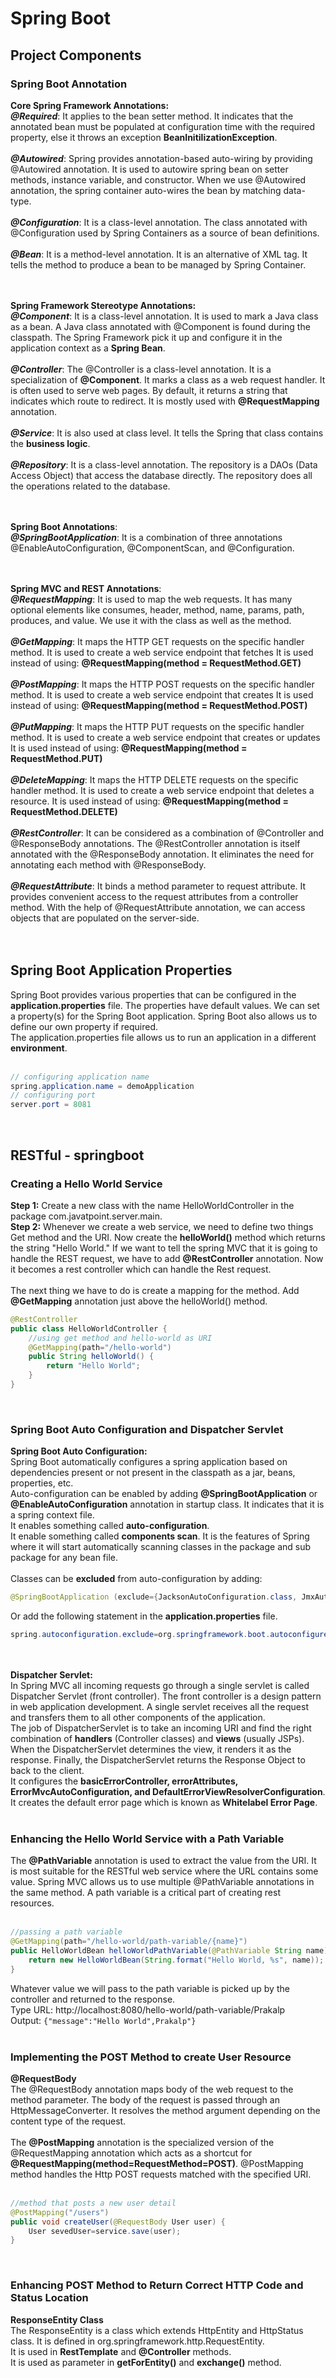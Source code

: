 # Spring Boot
## Project Components
### Spring Boot Annotation
**Core Spring Framework Annotations:**<br/>
***@Required***: It applies to the bean setter method. It indicates that the annotated bean must be populated at configuration time with the required property, else it throws an exception **BeanInitilizationException**.<br/><br/>
***@Autowired***: Spring provides annotation-based auto-wiring by providing @Autowired annotation. It is used to autowire spring bean on setter methods, instance variable, and constructor. When we use @Autowired annotation, the spring container auto-wires the bean by matching data-type.<br/><br/>
***@Configuration***: It is a class-level annotation. The class annotated with @Configuration used by Spring Containers as a source of bean definitions.<br/><br/>
***@Bean***: It is a method-level annotation. It is an alternative of XML <bean> tag. It tells the method to produce a bean to be managed by Spring Container.<br/><br/><br/>
  
**Spring Framework Stereotype Annotations:**<br/>
***@Component***: It is a class-level annotation. It is used to mark a Java class as a bean. A Java class annotated with @Component is found during the classpath. The Spring Framework pick it up and configure it in the application context as a **Spring Bean**.<br/><br/>
***@Controller***: The @Controller is a class-level annotation. It is a specialization of **@Component**. It marks a class as a web request handler. It is often used to serve web pages. By default, it returns a string that indicates which route to redirect. It is mostly used with **@RequestMapping** annotation.<br/><br/>
***@Service***: It is also used at class level. It tells the Spring that class contains the **business logic**.<br/><br/>
***@Repository***: It is a class-level annotation. The repository is a DAOs (Data Access Object) that access the database directly. The repository does all the operations related to the database.<br/><br/><br/>

**Spring Boot Annotations**:<br/>
***@SpringBootApplication***: It is a combination of three annotations @EnableAutoConfiguration, @ComponentScan, and @Configuration.<br/><br/><br/>

**Spring MVC and REST Annotations**:<br/>
***@RequestMapping***: It is used to map the web requests. It has many optional elements like consumes, header, method, name, params, path, produces, and value. We use it with the class as well as the method.<br/><br/>
***@GetMapping***: It maps the HTTP GET requests on the specific handler method. It is used to create a web service endpoint that fetches It is used instead of using: **@RequestMapping(method = RequestMethod.GET)**<br/><br/>
***@PostMapping***: It maps the HTTP POST requests on the specific handler method. It is used to create a web service endpoint that creates It is used instead of using: **@RequestMapping(method = RequestMethod.POST)**<br/><br/>
***@PutMapping***: It maps the HTTP PUT requests on the specific handler method. It is used to create a web service endpoint that creates or updates It is used instead of using: **@RequestMapping(method = RequestMethod.PUT)**<br/><br/>
***@DeleteMapping***: It maps the HTTP DELETE requests on the specific handler method. It is used to create a web service endpoint that deletes a resource. It is used instead of using: **@RequestMapping(method = RequestMethod.DELETE)**<br/><br/>
***@RestController***: It can be considered as a combination of @Controller and @ResponseBody annotations. The @RestController annotation is itself annotated with the @ResponseBody annotation. It eliminates the need for annotating each method with @ResponseBody.<br/><br/>
***@RequestAttribute***: It binds a method parameter to request attribute. It provides convenient access to the request attributes from a controller method. With the help of @RequestAttribute annotation, we can access objects that are populated on the server-side.<br/><br/><br/>

## Spring Boot Application Properties
Spring Boot provides various properties that can be configured in the **application.properties** file. The properties have default values. We can set a property(s) for the Spring Boot application. Spring Boot also allows us to define our own property if required.<br/>
The application.properties file allows us to run an application in a different **environment**.<br/><br/>
```java
// configuring application name  
spring.application.name = demoApplication  
// configuring port  
server.port = 8081
```

<br/>

## RESTful - springboot
### Creating a Hello World Service
**Step 1:** Create a new class with the name HelloWorldController in the package com.javatpoint.server.main.<br/>
**Step 2:** Whenever we create a web service, we need to define two things Get method and the URI. Now create the **helloWorld()** method which returns the string "Hello World." If we want to tell the spring MVC that it is going to handle the REST request, we have to add **@RestController** annotation. Now it becomes a rest controller which can handle the Rest request.<br/><br/>
The next thing we have to do is create a mapping for the method. Add **@GetMapping** annotation just above the helloWorld() method.<br/>
```java
@RestController  
public class HelloWorldController {  
    //using get method and hello-world as URI  
    @GetMapping(path="/hello-world")  
    public String helloWorld() {  
        return "Hello World";  
    }  
}  
```

<br/>

### Spring Boot Auto Configuration and Dispatcher Servlet
**Spring Boot Auto Configuration:**<br/>
Spring Boot automatically configures a spring application based on dependencies present or not present in the classpath as a jar, beans, properties, etc.<br/>
Auto-configuration can be enabled by adding **@SpringBootApplication** or **@EnableAutoConfiguration** annotation in startup class. It indicates that it is a spring context file.<br/>
It enables something called **auto-configuration**.<br/>
It enable something called **components scan**. It is the features of Spring where it will start automatically scanning classes in the package and sub package for any bean file.<br/>
<br/>Classes can be **excluded** from auto-configuration by adding:
```java
@SpringBootApplication (exclude={JacksonAutoConfiguration.class, JmxAutoConfiguration.class})
```
Or add the following statement in the **application.properties** file.
```java
spring.autoconfiguration.exclude=org.springframework.boot.autoconfigure.jackson.JacksonAutoConfiguration
```

<br/><br/>
**Dispatcher Servlet:**<br/>
In Spring MVC all incoming requests go through a single servlet is called Dispatcher Servlet (front controller). The front controller is a design pattern in web application development. A single servlet receives all the request and transfers them to all other components of the application.<br/>
The job of DispatcherServlet is to take an incoming URI and find the right combination of **handlers** (Controller classes) and **views** (usually JSPs). When the DispatcherServlet determines the view, it renders it as the response. Finally, the DispatcherServlet returns the Response Object to back to the client.<br/>
It configures the **basicErrorController, errorAttributes, ErrorMvcAutoConfiguration, and DefaultErrorViewResolverConfiguration**. It creates the default error page which is known as **Whitelabel Error Page**.<br/><br/>

### Enhancing the Hello World Service with a Path Variable
The **@PathVariable** annotation is used to extract the value from the URI. It is most suitable for the RESTful web service where the URL contains some value. Spring MVC allows us to use multiple @PathVariable annotations in the same method. A path variable is a critical part of creating rest resources.<br/><br/>
```java
//passing a path variable  
@GetMapping(path="/hello-world/path-variable/{name}")  
public HelloWorldBean helloWorldPathVariable(@PathVariable String name) {  
    return new HelloWorldBean(String.format("Hello World, %s", name)); //%s replace the name  
}
```
Whatever value we will pass to the path variable is picked up by the controller and returned to the response.<br/>
Type URL: http://localhost:8080/hello-world/path-variable/Prakalp<br/>
Output: `{"message":"Hello World",Prakalp"}`<br/><br/>

### Implementing the POST Method to create User Resource
**@RequestBody**<br/>
The @RequestBody annotation maps body of the web request to the method parameter. The body of the request is passed through an HttpMessageConverter. It resolves the method argument depending on the content type of the request.<br/><br/>
The **@PostMapping** annotation is the specialized version of the @RequestMapping annotation which acts as a shortcut for **@RequestMapping(method=RequestMethod=POST)**. @PostMapping method handles the Http POST requests matched with the specified URI.<br/><br/>
```java
//method that posts a new user detail   
@PostMapping("/users")  
public void createUser(@RequestBody User user) {  
    User sevedUser=service.save(user);    
}  
```

<br/>

### Enhancing POST Method to Return Correct HTTP Code and Status Location
**ResponseEntity Class**<br/>
The ResponseEntity is a class which extends HttpEntity and HttpStatus class. It is defined in org.springframework.http.RequestEntity.<br/>
It is used in **RestTemplate** and **@Controller** methods.<br/>
It is used as parameter in **getForEntity()** and **exchange()** method.<br/>



